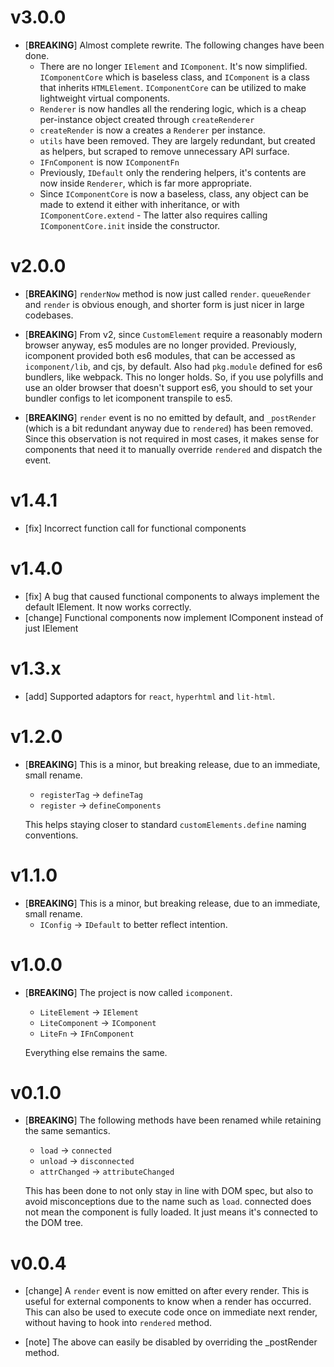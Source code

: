 # v3.0.0

- [**BREAKING**] Almost complete rewrite. The following changes have been done.
    - There are no longer `IElement` and `IComponent`. It's now simplified. `IComponentCore` which is baseless class, and `IComponent` is a class that inherits `HTMLElement`. `IComponentCore` can be utilized to make lightweight virtual components.
    - `Renderer` is now handles all the rendering logic, which is a cheap per-instance object created through `createRenderer`
    - `createRender` is now a creates a `Renderer` per instance.
    - `utils` have been removed. They are largely redundant, but created as helpers, but scraped to remove unnecessary API surface.
    - `IFnComponent` is now `IComponentFn`
    - Previously, `IDefault` only the rendering helpers, it's contents are now inside `Renderer`, which is far more appropriate.
    - Since `IComponentCore` is now a baseless, class, any object can be made to extend it either with inheritance, or with `IComponentCore.extend` - The latter also requires calling `IComponentCore.init` inside the constructor. 

# v2.0.0

- [**BREAKING**] `renderNow` method is now just called `render`. `queueRender` and `render` is obvious enough, and shorter form is just nicer in large codebases.

- [**BREAKING**] From v2, since `CustomElement` require a reasonably modern browser anyway, es5 modules are no longer provided. Previously, icomponent provided both es6 modules, that can be accessed as `icomponent/lib`, and cjs, by default. Also had `pkg.module` defined for es6 bundlers, like webpack. This no longer holds. So, if you use polyfills and use an older browser that doesn't support es6, you should to set your bundler configs to let icomponent transpile to es5.

- [**BREAKING**] `render` event is no no emitted by default, and `_postRender` (which is a bit redundant anyway due to `rendered`) has been removed. Since this observation is not required in most cases, it makes sense for components that need it to manually override `rendered` and dispatch the event.

# v1.4.1

- [fix] Incorrect function call for functional components

# v1.4.0

- [fix] A bug that caused functional components to always implement the default IElement. It now works correctly.
- [change] Functional components now implement IComponent instead of just IElement

# v1.3.x

- [add] Supported adaptors for `react`, `hyperhtml` and `lit-html`.

# v1.2.0

- [**BREAKING**] This is a minor, but breaking release, due to an immediate, small rename.

    - `registerTag` -> `defineTag`
    - `register` -> `defineComponents`
    
    This helps staying closer to standard `customElements.define` naming conventions.

# v1.1.0

- [**BREAKING**] This is a minor, but breaking release, due to an immediate, small rename.
    - `IConfig` -> `IDefault` to better reflect intention.

# v1.0.0

- [**BREAKING**] The project is now called `icomponent`.
    - `LiteElement` -> `IElement`
    - `LiteComponent` -> `IComponent`
    - `LiteFn` -> `IFnComponent`
    
    Everything else remains the same.

# v0.1.0

- [**BREAKING**] The following methods have been renamed while retaining the same 
  semantics. 
    - `load` -> `connected`
    - `unload` -> `disconnected`
    - `attrChanged` -> `attributeChanged`

    This has been done to not only stay in line with DOM spec, but also
    to avoid misconceptions due to the name such as `load`. connected does not
    mean the component is fully loaded. It just means it's connected to the DOM
    tree.

# v0.0.4

- [change] A `render` event is now emitted on after every render. This is useful for external
  components to know when a render has occurred. This can also be used to execute
  code once on immediate next render, without having to hook into `rendered` method.
  
- [note] The above can easily be disabled by overriding the _postRender method.
